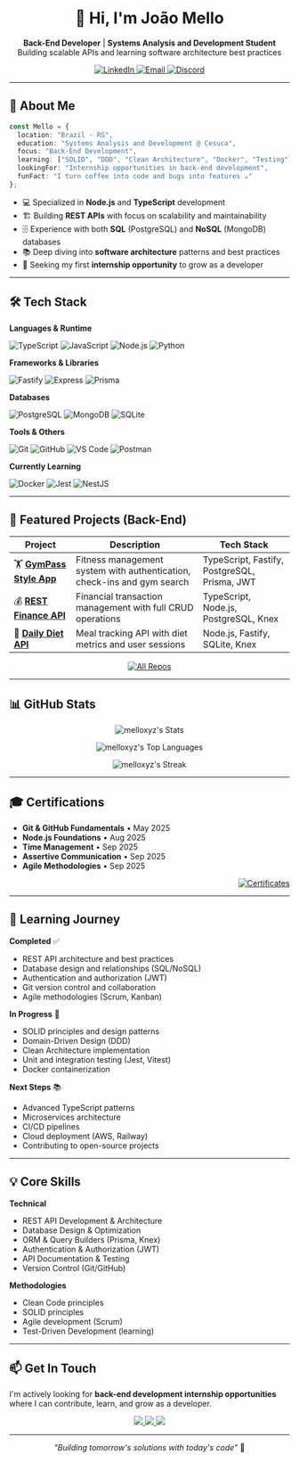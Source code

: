 <!-- Banner / Header -->
<h1 align="center">👋 Hi, I'm João Mello</h1>
<p align="center">
  <b>Back-End Developer</b> | <b>Systems Analysis and Development Student</b><br>
  Building scalable APIs and learning software architecture best practices
</p>

<p align="center">
  <a href="https://www.linkedin.com/in/mellodev-">
    <img src="https://img.shields.io/badge/LinkedIn-0077B5?style=flat&logo=linkedin&logoColor=white" alt="LinkedIn"/>
  </a>
  <a href="mailto:joaovdmello@gmail.com">
    <img src="https://img.shields.io/badge/Email-D14836?style=flat&logo=gmail&logoColor=white" alt="Email"/>
  </a>
  <a href="https://discordapp.com/users/mefrog">
    <img src="https://img.shields.io/badge/Discord-5865F2?style=flat&logo=discord&logoColor=white" alt="Discord"/>
  </a>
</p>

---

## 🚀 About Me

```typescript
const Mello = {
  location: "Brazil - RS",
  education: "Systems Analysis and Development @ Cesuca",
  focus: "Back-End Development",
  learning: ["SOLID", "DDD", "Clean Architecture", "Docker", "Testing"],
  lookingFor: "Internship opportunities in back-end development",
  funFact: "I turn coffee into code and bugs into features ☕"
};
```

- 💻 Specialized in **Node.js** and **TypeScript** development
- 🏗️ Building **REST APIs** with focus on scalability and maintainability
- 🗄️ Experience with both **SQL** (PostgreSQL) and **NoSQL** (MongoDB) databases
- 📚 Deep diving into **software architecture** patterns and best practices
- 🎯 Seeking my first **internship opportunity** to grow as a developer

---

## 🛠️ Tech Stack

**Languages & Runtime**

![TypeScript](https://img.shields.io/badge/TypeScript-007ACC?style=for-the-badge&logo=typescript&logoColor=white)
![JavaScript](https://img.shields.io/badge/JavaScript-F7DF1E?style=for-the-badge&logo=javascript&logoColor=black)
![Node.js](https://img.shields.io/badge/Node.js-339933?style=for-the-badge&logo=node.js&logoColor=white)
![Python](https://img.shields.io/badge/Python-3776AB?style=for-the-badge&logo=python&logoColor=white)

**Frameworks & Libraries**

![Fastify](https://img.shields.io/badge/Fastify-000000?style=for-the-badge&logo=fastify&logoColor=white)
![Express](https://img.shields.io/badge/Express-000000?style=for-the-badge&logo=express&logoColor=white)
![Prisma](https://img.shields.io/badge/Prisma-2D3748?style=for-the-badge&logo=prisma&logoColor=white)

**Databases**

![PostgreSQL](https://img.shields.io/badge/PostgreSQL-336791?style=for-the-badge&logo=postgresql&logoColor=white)
![MongoDB](https://img.shields.io/badge/MongoDB-47A248?style=for-the-badge&logo=mongodb&logoColor=white)
![SQLite](https://img.shields.io/badge/SQLite-003B57?style=for-the-badge&logo=sqlite&logoColor=white)

**Tools & Others**

![Git](https://img.shields.io/badge/Git-F05033?style=for-the-badge&logo=git&logoColor=white)
![GitHub](https://img.shields.io/badge/GitHub-181717?style=for-the-badge&logo=github&logoColor=white)
![VS Code](https://img.shields.io/badge/VS_Code-0078d7?style=for-the-badge&logo=visual-studio-code&logoColor=white)
![Postman](https://img.shields.io/badge/Postman-FF6C37?style=for-the-badge&logo=postman&logoColor=white)

**Currently Learning**

![Docker](https://img.shields.io/badge/Docker-2496ED?style=for-the-badge&logo=docker&logoColor=white)
![Jest](https://img.shields.io/badge/Jest-C21325?style=for-the-badge&logo=jest&logoColor=white)
![NestJS](https://img.shields.io/badge/NestJS-E0234E?style=for-the-badge&logo=nestjs&logoColor=white)

---

## 💼 Featured Projects (Back-End)

| Project | Description | Tech Stack |
|---------|-------------|-----------|
| 🏋️ **[GymPass Style App](https://github.com/melloxyz/api-gympass-app)** | Fitness management system with authentication, check-ins and gym search | TypeScript, Fastify, PostgreSQL, Prisma, JWT |
| 💰 **[REST Finance API](https://github.com/melloxyz/api-rest-finance)** | Financial transaction management with full CRUD operations | TypeScript, Node.js, PostgreSQL, Knex |
| 🥗 **[Daily Diet API](https://github.com/melloxyz/api-daily-diet)** | Meal tracking API with diet metrics and user sessions | Node.js, Fastify, SQLite, Knex |

<p align="center">
  <a href="https://github.com/melloxyz?tab=repositories">
    <img src="https://img.shields.io/badge/View_All_Repositories-181717?style=for-the-badge&logo=github&logoColor=white" alt="All Repos"/>
  </a>
</p>

---

## 📊 GitHub Stats

<div align="center">
  
![melloxyz's Stats](https://github-readme-stats.vercel.app/api?username=melloxyz&theme=tokyonight&show_icons=true&hide_border=true&count_private=true)

![melloxyz's Top Languages](https://github-readme-stats.vercel.app/api/top-langs/?username=melloxyz&theme=tokyonight&show_icons=true&hide_border=true&layout=compact)

![melloxyz's Streak](https://github-readme-streak-stats.herokuapp.com/?user=melloxyz&theme=tokyonight&hide_border=true)

</div>

---

## 🎓 Certifications

- **Git & GitHub Fundamentals** • May 2025
- **Node.js Foundations** • Aug 2025
- **Time Management** • Sep 2025
- **Assertive Communication** • Sep 2025
- **Agile Methodologies** • Sep 2025

<p align="right">
  <a href="https://app.rocketseat.com.br/me/mxrvit">
    <img src="https://img.shields.io/badge/View_All_Certificates-8257E5?style=for-the-badge&logo=rocketseat&logoColor=white" alt="Certificates"/>
  </a>
</p>

---

## 🎯 Learning Journey

**Completed** ✅
- REST API architecture and best practices
- Database design and relationships (SQL/NoSQL)
- Authentication and authorization (JWT)
- Git version control and collaboration
- Agile methodologies (Scrum, Kanban)

**In Progress** 🚀
- SOLID principles and design patterns
- Domain-Driven Design (DDD)
- Clean Architecture implementation
- Unit and integration testing (Jest, Vitest)
- Docker containerization

**Next Steps** 📚
- Advanced TypeScript patterns
- Microservices architecture
- CI/CD pipelines
- Cloud deployment (AWS, Railway)
- Contributing to open-source projects

---

## 💡 Core Skills

**Technical**
- REST API Development & Architecture
- Database Design & Optimization
- ORM & Query Builders (Prisma, Knex)
- Authentication & Authorization (JWT)
- API Documentation & Testing
- Version Control (Git/GitHub)

**Methodologies**
- Clean Code principles
- SOLID principles
- Agile development (Scrum)
- Test-Driven Development (learning)

---

## 📫 Get In Touch

I'm actively looking for **back-end development internship opportunities** where I can contribute, learn, and grow as a developer.

<p align="center">
  <a href="mailto:joaovdmello@gmail.com">
    <img src="https://img.shields.io/badge/Send_Email-D14836?style=for-the-badge&logo=gmail&logoColor=white"/>
  </a>
  <a href="https://www.linkedin.com/in/mellodev-">
    <img src="https://img.shields.io/badge/Connect_on_LinkedIn-0077b5?style=for-the-badge&logo=linkedin&logoColor=white"/>
  </a>
  <a href="https://discordapp.com/users/mefrog">
    <img src="https://img.shields.io/badge/Chat_on_Discord-5865F2?style=for-the-badge&logo=discord&logoColor=white"/>
  </a>
</p>

---

<p align="center">
  <i>"Building tomorrow's solutions with today's code"</i> 🚀
</p>
